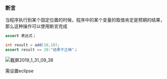 ### 断言

当程序执行到某个固定位置的时候，程序中的某个变量的取值肯定是预期的结果，那么这种操作可以使用断言完成

```java
assert 表达式；

int result = add(10,10);
assert result == 20:"结果不正确"；
```

![截屏2019_1_31_09_38](https://ws1.sinaimg.cn/large/006tNc79ly1fzpip9j4bkj30ub0f7dq8.jpg)

需设置eclipse